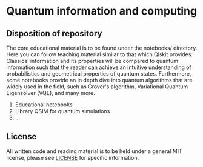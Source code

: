 # Quantum information and computing

## Disposition of repository

The core educational material is to be found under the notebooks/ directory. 
Here you can follow teaching material similar to that which Qiskit provides. 
Classical information and its properties will be compared to quantum information such that the
reader can achieve an intuitive understanding of probabilistics and geometrical properties of 
quantum states. Furthermore, some notebooks provide an in depth dive into quantum algorithms 
that are widely used in the field, such as Grover's algorithm, Variational Quantum Eigensolver (VQE), and many more.


1. Educational notebooks
2. Library QSIM for quantum simulations
3. ...

## License

All written code and reading material is to be held under a general MIT license,
please see [LICENSE](https://github.com/neurocode-ai/quantum-computing/blob/main/LICENSE) for specific information.
